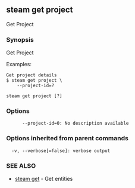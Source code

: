 ## steam get project

Get Project

### Synopsis


Get Project

Examples:

    Get project details
    $ steam get project \
        --project-id=?

```
steam get project [?]
```

### Options

```
      --project-id=0: No description available
```

### Options inherited from parent commands

```
  -v, --verbose[=false]: verbose output
```

### SEE ALSO
* [steam get](steam_get.md)	 - Get entities

